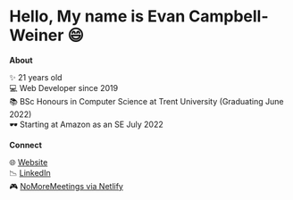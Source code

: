 Hello, My name is Evan Campbell-Weiner 😄
================

**About**  

✨ 21 years old  
💻 Web Developer since 2019  
📚 BSc Honours in Computer Science at Trent University (Graduating June 2022)  
🕶️ Starting at Amazon as an SE July 2022

**Connect**  

🌐 [Website](http://evancampbellweiner.com)  
📉 [LinkedIn](https://www.linkedin.com/in/evancampbellweiner/)  
🎮 [NoMoreMeetings via Netlify](https://gallant-poitras-d4d4d2.netlify.app/)
